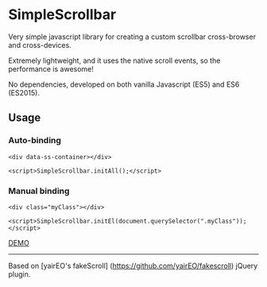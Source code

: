 # SimpleScrollbar
Very simple javascript library for creating a custom scrollbar cross-browser and cross-devices.

Extremely lightweight, and it uses the native scroll events, so the performance is awesome!

No dependencies, developed on both vanilla Javascript (ES5) and ES6 (ES2015).

## Usage
### Auto-binding
`<div data-ss-container></div>`

`<script>SimpleScrollbar.initAll();</script>`

### Manual binding
`<div class="myClass"></div>`

`<script>SimpleScrollbar.initEl(document.querySelector(".myClass"));</script>`

[DEMO](//buzinas.github.io/simple-scrollbar)


---

Based on [yairEO's fakeScroll] (https://github.com/yairEO/fakescroll) jQuery plugin.
